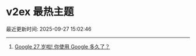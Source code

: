 # v2ex 最热主题

最近更新时间: 2025-09-27 15:02:46

--- 
1. [Google 27 岁啦! 你使用 Google 多久了？](https://www.v2ex.com/t/1162149) 
